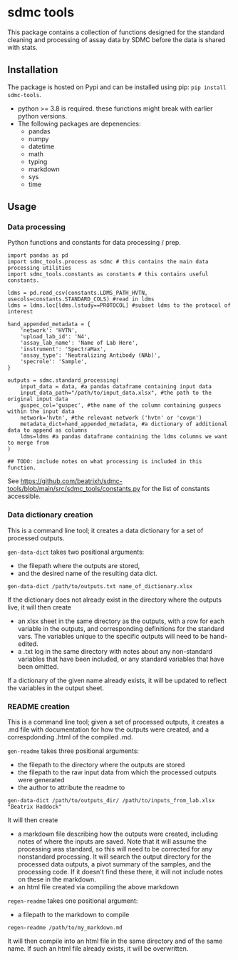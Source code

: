 # sdmc tools

This package contains a collection of functions designed for the standard cleaning and processing of assay data by SDMC before the data is shared with stats.

## Installation
The package is hosted on Pypi and can be installed using pip: `pip install sdmc-tools`.

- python >= 3.8 is required. these functions might break with earlier python versions.
- The following packages are depenencies:
  - pandas
  - numpy
  - datetime
  - math
  - typing
  - markdown
  - sys
  - time

## Usage

### Data processing
Python functions and constants for data processing / prep.
```
import pandas as pd
import sdmc_tools.process as sdmc # this contains the main data processing utilities
import sdmc_tools.constants as constants # this contains useful constants.

ldms = pd.read_csv(constants.LDMS_PATH_HVTN, usecols=constants.STANDARD_COLS) #read in ldms
ldms = ldms.loc[ldms.lstudy==PROTOCOL] #subset ldms to the protocol of interest

hand_appended_metadata = {
    'network': 'HVTN',
    'upload_lab_id': 'N4',
    'assay_lab_name': 'Name of Lab Here',
    'instrument': 'SpectraMax',
    'assay_type': 'Neutralizing Antibody (NAb)',
    'specrole': 'Sample',
}

outputs = sdmc.standard_processing(
    input_data = data, #a pandas dataframe containing input data
    input_data_path="/path/to/input_data.xlsx", #the path to the original input data
    guspec_col='guspec', #the name of the column containing guspecs within the input data
    network='hvtn', #the relevant network ('hvtn' or 'covpn')
    metadata_dict=hand_appended_metadata, #a dictionary of additional data to append as columns
    ldms=ldms #a pandas dataframe containing the ldms columns we want to merge from
)

## TODO: include notes on what processing is included in this function.
```
See https://github.com/beatrixh/sdmc-tools/blob/main/src/sdmc_tools/constants.py for the list of constants accessible.

### Data dictionary creation
This is a command line tool; it creates a data dictionary for a set of processed outputs.

`gen-data-dict` takes two positional arguments: 
- the filepath where the outputs are stored,
- and the desired name of the resulting data dict.
```
gen-data-dict /path/to/outputs.txt name_of_dictionary.xlsx
```

If the dictionary does not already exist in the directory where the outputs live, it will then create
- an xlsx sheet in the same directory as the outputs, with a row for each variable in the outputs, and corresponding definitions for the standard vars. The variables unique to the specific outputs will need to be hand-edited.
- a .txt log in the same directory with notes about any non-standard variables that have been included, or any standard variables that have been omitted.

If a dictionary of the given name already exists, it will be updated to reflect the variables in the output sheet.

### README creation
This is a command line tool; given a set of processed outputs, it creates a .md file with documentation for how the outputs were created, and a correspdonding .html of the compiled .md.

`gen-readme` takes three positional arguments:
- the filepath to the directory where the outputs are stored
- the filepath to the raw input data from which the processed outputs were generated
- the author to attribute the readme to
```
gen-data-dict /path/to/outputs_dir/ /path/to/inputs_from_lab.xlsx "Beatrix Haddock"
```

It will then create
- a markdown file describing how the outputs were created, including notes of where the inputs are saved. Note that it will assume the processing was standard, so this will need to be corrected for any nonstandard processing. It will search the output directory for the processed data outputs, a pivot summary of the samples, and the processing code. If it doesn't find these there, it will not include notes on these in the markdown.
- an html file created via compiling the above markdown

`regen-readme` takes one positional argument:
- a filepath to the markdown to compile
```
regen-readme /path/to/my_markdown.md
```

It will then compile into an html file in the same directory and of the same name. If such an html file already exists, it will be overwritten.
